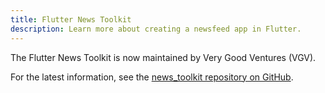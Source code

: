 ```yaml
---
title: Flutter News Toolkit
description: Learn more about creating a newsfeed app in Flutter.
---
```


The Flutter News Toolkit is now maintained by Very Good Ventures (VGV).

For the latest information, see the
[news_toolkit repository on GitHub][news-toolkit].

[news-toolkit]: https://github.com/VGVentures/news_toolkit

